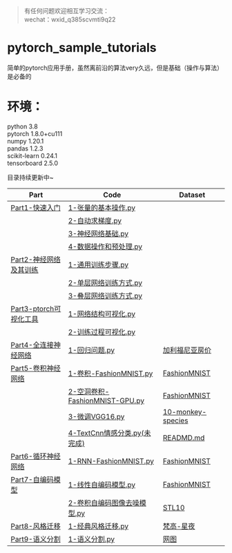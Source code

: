 > 有任何问题欢迎相互学习交流：  
> wechat：wxid_q385scvmti9q22

# pytorch_sample_tutorials
简单的pytorch应用手册，虽然离前沿的算法very久远，但是基础（操作与算法）是必备的
# 环境：
python 3.8  
pytorch 1.8.0+cu111  
numpy 1.20.1  
pandas 1.2.3  
scikit-learn  0.24.1  
tensorboard 2.5.0  

目录持续更新中~

|Part|Code|Dataset|
|---|---|---|
|[Part1-快速入门](https://github.com/Deng-deng-deng-deng/pytorch_sample_tutorials/tree/main/1-%E5%BF%AB%E9%80%9F%E5%85%A5%E9%97%A8)|[1-张量的基本操作.py](https://github.com/Deng-deng-deng-deng/pytorch_sample_tutorials/blob/main/1-%E5%BF%AB%E9%80%9F%E5%85%A5%E9%97%A8/1-%E5%BC%A0%E9%87%8F%E7%9A%84%E5%9F%BA%E6%9C%AC%E6%93%8D%E4%BD%9C.py)||
||[2-自动求梯度.py](https://github.com/Deng-deng-deng-deng/pytorch_sample_tutorials/blob/main/1-%E5%BF%AB%E9%80%9F%E5%85%A5%E9%97%A8/2-%E8%87%AA%E5%8A%A8%E6%B1%82%E6%A2%AF%E5%BA%A6.py)||
||[3-神经网络基础.py](https://github.com/Deng-deng-deng-deng/pytorch_sample_tutorials/blob/main/1-%E5%BF%AB%E9%80%9F%E5%85%A5%E9%97%A8/3-%E7%A5%9E%E7%BB%8F%E7%BD%91%E7%BB%9C%E5%9F%BA%E7%A1%80.py)||
||[4-数据操作和预处理.py](https://github.com/Deng-deng-deng-deng/pytorch_sample_tutorials/blob/main/1-%E5%BF%AB%E9%80%9F%E5%85%A5%E9%97%A8/4-%E6%95%B0%E6%8D%AE%E6%93%8D%E4%BD%9C%E5%92%8C%E9%A2%84%E5%A4%84%E7%90%86.py)||
|[Part2-神经网络及其训练](https://github.com/Deng-deng-deng-deng/pytorch_sample_tutorials/tree/main/2-%E7%A5%9E%E7%BB%8F%E7%BD%91%E7%BB%9C%E5%8F%8A%E8%AE%AD%E7%BB%83)|[1-通用训练步骤.py](https://github.com/Deng-deng-deng-deng/pytorch_sample_tutorials/blob/main/2-%E7%A5%9E%E7%BB%8F%E7%BD%91%E7%BB%9C%E5%8F%8A%E8%AE%AD%E7%BB%83/1-%E9%80%9A%E7%94%A8%E8%AE%AD%E7%BB%83%E6%AD%A5%E9%AA%A4.py)||
||[2-单层网络训练方式.py](https://github.com/Deng-deng-deng-deng/pytorch_sample_tutorials/blob/main/2-%E7%A5%9E%E7%BB%8F%E7%BD%91%E7%BB%9C%E5%8F%8A%E8%AE%AD%E7%BB%83/2-%E5%8D%95%E5%B1%82%E7%BD%91%E7%BB%9C%E8%AE%AD%E7%BB%83%E6%96%B9%E5%BC%8F.py)|[]()|
||[3-叠层网络训练方式.py](https://github.com/Deng-deng-deng-deng/pytorch_sample_tutorials/blob/main/2-%E7%A5%9E%E7%BB%8F%E7%BD%91%E7%BB%9C%E5%8F%8A%E8%AE%AD%E7%BB%83/3-%E5%8F%A0%E5%B1%82%E7%BD%91%E7%BB%9C%E8%AE%AD%E7%BB%83%E6%96%B9%E5%BC%8F.py)|[]()|
|[Part3-ptorch可视化工具](https://github.com/Deng-deng-deng-deng/pytorch_sample_tutorials/tree/main/3-ptorch%E5%8F%AF%E8%A7%86%E5%8C%96%E5%B7%A5%E5%85%B7)|[1-网络结构可视化.py](https://github.com/Deng-deng-deng-deng/pytorch_sample_tutorials/blob/main/3-ptorch%E5%8F%AF%E8%A7%86%E5%8C%96%E5%B7%A5%E5%85%B7/1-%E7%BD%91%E7%BB%9C%E7%BB%93%E6%9E%84%E5%8F%AF%E8%A7%86%E5%8C%96.py)|[]()|
||[2-训练过程可视化.py](https://github.com/Deng-deng-deng-deng/pytorch_sample_tutorials/blob/main/3-ptorch%E5%8F%AF%E8%A7%86%E5%8C%96%E5%B7%A5%E5%85%B7/2-%E8%AE%AD%E7%BB%83%E8%BF%87%E7%A8%8B%E5%8F%AF%E8%A7%86%E5%8C%96.py)|[]()|
|[Part4-全连接神经网络](https://github.com/Deng-deng-deng-deng/pytorch_sample_tutorials/tree/main/4-%E5%85%A8%E8%BF%9E%E6%8E%A5%E7%A5%9E%E7%BB%8F%E7%BD%91%E7%BB%9C)|[1-回归问题.py](https://github.com/Deng-deng-deng-deng/pytorch_sample_tutorials/blob/main/4-%E5%85%A8%E8%BF%9E%E6%8E%A5%E7%A5%9E%E7%BB%8F%E7%BD%91%E7%BB%9C/1-%E5%9B%9E%E5%BD%92%E9%97%AE%E9%A2%98.py)|[加利福尼亚房价]()|
|[Part5-卷积神经网络](https://github.com/Deng-deng-deng-deng/pytorch_sample_tutorials/tree/main/5-%E5%8D%B7%E7%A7%AF%E7%A5%9E%E7%BB%8F%E7%BD%91%E7%BB%9C)|[1-卷积-FashionMNIST.py](https://github.com/Deng-deng-deng-deng/pytorch_sample_tutorials/blob/main/5-%E5%8D%B7%E7%A7%AF%E7%A5%9E%E7%BB%8F%E7%BD%91%E7%BB%9C/1-%E5%8D%B7%E7%A7%AF-FashionMNIST.py)|[FashionMNIST](https://github.com/Deng-deng-deng-deng/pytorch_sample_tutorials/tree/main/5-%E5%8D%B7%E7%A7%AF%E7%A5%9E%E7%BB%8F%E7%BD%91%E7%BB%9C/data)|
||[2-空洞卷积-FashionMNIST-GPU.py](https://github.com/Deng-deng-deng-deng/pytorch_sample_tutorials/blob/main/5-%E5%8D%B7%E7%A7%AF%E7%A5%9E%E7%BB%8F%E7%BD%91%E7%BB%9C/2-%E7%A9%BA%E6%B4%9E%E5%8D%B7%E7%A7%AF-FashionMNIST-GPU.py)|[FashionMNIST](https://github.com/Deng-deng-deng-deng/pytorch_sample_tutorials/tree/main/5-%E5%8D%B7%E7%A7%AF%E7%A5%9E%E7%BB%8F%E7%BD%91%E7%BB%9C/data)|
||[3-微调VGG16.py](https://github.com/Deng-deng-deng-deng/pytorch_sample_tutorials/blob/main/5-%E5%8D%B7%E7%A7%AF%E7%A5%9E%E7%BB%8F%E7%BD%91%E7%BB%9C/3-%E5%BE%AE%E8%B0%83VGG16.py)|[10-monkey-species](https://github.com/Deng-deng-deng-deng/pytorch_sample_tutorials/tree/main/5-%E5%8D%B7%E7%A7%AF%E7%A5%9E%E7%BB%8F%E7%BD%91%E7%BB%9C/data)|
||[4-TextCnn情感分类.py(未完成)](https://github.com/Deng-deng-deng-deng/pytorch_sample_tutorials/blob/main/5-%E5%8D%B7%E7%A7%AF%E7%A5%9E%E7%BB%8F%E7%BD%91%E7%BB%9C/4-TextCnn%E6%83%85%E6%84%9F%E5%88%86%E7%B1%BB.py)|[READMD.md](https://github.com/Deng-deng-deng-deng/pytorch_sample_tutorials/tree/main/5-%E5%8D%B7%E7%A7%AF%E7%A5%9E%E7%BB%8F%E7%BD%91%E7%BB%9C/data)|
|[Part6-循环神经网络](https://github.com/Deng-deng-deng-deng/pytorch_sample_tutorials/tree/main/6-%E5%BE%AA%E7%8E%AF%E7%A5%9E%E7%BB%8F%E7%BD%91%E7%BB%9C)|[1-RNN-FashionMNIST.py](https://github.com/Deng-deng-deng-deng/pytorch_sample_tutorials/blob/main/6-%E5%BE%AA%E7%8E%AF%E7%A5%9E%E7%BB%8F%E7%BD%91%E7%BB%9C/1-RNN-FashionMNIST.py)|[FashionMNIST](https://github.com/Deng-deng-deng-deng/pytorch_sample_tutorials/tree/main/6-%E5%BE%AA%E7%8E%AF%E7%A5%9E%E7%BB%8F%E7%BD%91%E7%BB%9C/data)|
|[Part7-自编码模型](https://github.com/Deng-deng-deng-deng/pytorch_sample_tutorials/tree/main/7-%E8%87%AA%E7%BC%96%E7%A0%81%E6%A8%A1%E5%9E%8B)|[1-线性自编码模型.py](https://github.com/Deng-deng-deng-deng/pytorch_sample_tutorials/blob/main/7-%E8%87%AA%E7%BC%96%E7%A0%81%E6%A8%A1%E5%9E%8B/1-%E7%BA%BF%E6%80%A7%E8%87%AA%E7%BC%96%E7%A0%81%E6%A8%A1%E5%9E%8B.py)|[FashionMNIST](https://github.com/Deng-deng-deng-deng/pytorch_sample_tutorials/tree/main/7-%E8%87%AA%E7%BC%96%E7%A0%81%E6%A8%A1%E5%9E%8B)|
||[2-卷积自编码图像去噪模型.py](https://github.com/Deng-deng-deng-deng/pytorch_sample_tutorials/blob/main/7-%E8%87%AA%E7%BC%96%E7%A0%81%E6%A8%A1%E5%9E%8B/2-%E5%8D%B7%E7%A7%AF%E8%87%AA%E7%BC%96%E7%A0%81%E5%9B%BE%E5%83%8F%E5%8E%BB%E5%99%AA%E6%A8%A1%E5%9E%8B.py)|[STL10](https://github.com/Deng-deng-deng-deng/pytorch_sample_tutorials/tree/main/7-%E8%87%AA%E7%BC%96%E7%A0%81%E6%A8%A1%E5%9E%8B)|
|[Part8-风格迁移](https://github.com/Deng-deng-deng-deng/pytorch_sample_tutorials/tree/main/8-%E5%9B%BE%E5%83%8F%E9%A3%8E%E6%A0%BC%E8%BF%81%E7%A7%BB)|[1-经典风格迁移.py](https://github.com/Deng-deng-deng-deng/pytorch_sample_tutorials/blob/main/8-%E5%9B%BE%E5%83%8F%E9%A3%8E%E6%A0%BC%E8%BF%81%E7%A7%BB/1-%E7%BB%8F%E5%85%B8%E9%A3%8E%E6%A0%BC%E8%BF%81%E7%A7%BB.py)|[梵高-星夜](https://github.com/Deng-deng-deng-deng/pytorch_sample_tutorials/blob/main/8-%E5%9B%BE%E5%83%8F%E9%A3%8E%E6%A0%BC%E8%BF%81%E7%A7%BB/data/fig/2.jpg)|
|[Part9-语义分割](https://github.com/Deng-deng-deng-deng/pytorch_sample_tutorials/tree/main/9-%E8%AF%AD%E4%B9%89%E5%88%86%E5%89%B2)|[1-语义分割.py](https://github.com/Deng-deng-deng-deng/pytorch_sample_tutorials/blob/main/9-%E8%AF%AD%E4%B9%89%E5%88%86%E5%89%B2/1-%E8%AF%AD%E4%B9%89%E5%88%86%E5%89%B2.py)|[网图](https://github.com/Deng-deng-deng-deng/pytorch_sample_tutorials/blob/main/9-%E8%AF%AD%E4%B9%89%E5%88%86%E5%89%B2/data/%E4%BA%BA.jpg)|

